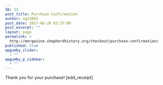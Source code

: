 ```yaml
---
ID: 13
post_title: Purchase Confirmation
author: ng23055
post_date: 2017-06-26 01:37:00
post_excerpt: ""
layout: page
permalink: >
  http://morgazine.shepherdhistory.org/checkout/purchase-confirmation/
published: true
wpgumby_slider:
  - ""
wpgumby_p_sidebar:
  - ""
---
```

Thank you for your purchase! [edd_receipt]